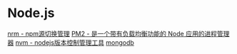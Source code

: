 # Node.js

[nrm - npm源切换管理](./nrm.md)
[PM2 - 是一个带有负载均衡功能的 Node 应用的进程管理器](./PM2.md)
[nvm - nodejs版本控制管理工具](./nvm.md)
[mongodb](./mongodb.md)
